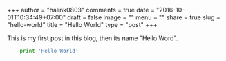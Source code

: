 +++
author = "halink0803"
comments = true
date = "2016-10-01T10:34:49+07:00"
draft = false
image = ""
menu = ""
share = true
slug = "hello-world"
title = "Hello World"
type = "post"
+++

This is my first post in this blog, then its name "Hello Word".

```python
	print 'Hello World'

```

